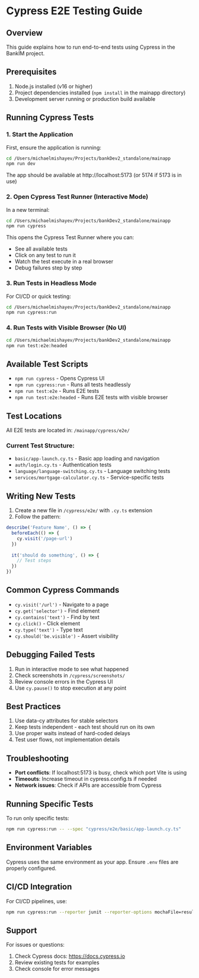 # Cypress E2E Testing Guide

## Overview
This guide explains how to run end-to-end tests using Cypress in the BankIM project.

## Prerequisites
1. Node.js installed (v16 or higher)
2. Project dependencies installed (`npm install` in the mainapp directory)
3. Development server running or production build available

## Running Cypress Tests

### 1. Start the Application
First, ensure the application is running:
```bash
cd /Users/michaelmishayev/Projects/bankDev2_standalone/mainapp
npm run dev
```
The app should be available at http://localhost:5173 (or 5174 if 5173 is in use)

### 2. Open Cypress Test Runner (Interactive Mode)
In a new terminal:
```bash
cd /Users/michaelmishayev/Projects/bankDev2_standalone/mainapp
npm run cypress
```
This opens the Cypress Test Runner where you can:
- See all available tests
- Click on any test to run it
- Watch the test execute in a real browser
- Debug failures step by step

### 3. Run Tests in Headless Mode
For CI/CD or quick testing:
```bash
cd /Users/michaelmishayev/Projects/bankDev2_standalone/mainapp
npm run cypress:run
```

### 4. Run Tests with Visible Browser (No UI)
```bash
cd /Users/michaelmishayev/Projects/bankDev2_standalone/mainapp
npm run test:e2e:headed
```

## Available Test Scripts
- `npm run cypress` - Opens Cypress UI
- `npm run cypress:run` - Runs all tests headlessly
- `npm run test:e2e` - Runs E2E tests
- `npm run test:e2e:headed` - Runs E2E tests with visible browser

## Test Locations
All E2E tests are located in: `/mainapp/cypress/e2e/`

### Current Test Structure:
- `basic/app-launch.cy.ts` - Basic app loading and navigation
- `auth/login.cy.ts` - Authentication tests
- `language/language-switching.cy.ts` - Language switching tests
- `services/mortgage-calculator.cy.ts` - Service-specific tests

## Writing New Tests
1. Create a new file in `/cypress/e2e/` with `.cy.ts` extension
2. Follow the pattern:
```typescript
describe('Feature Name', () => {
  beforeEach(() => {
    cy.visit('/page-url')
  })
  
  it('should do something', () => {
    // Test steps
  })
})
```

## Common Cypress Commands
- `cy.visit('/url')` - Navigate to a page
- `cy.get('selector')` - Find element
- `cy.contains('text')` - Find by text
- `cy.click()` - Click element
- `cy.type('text')` - Type text
- `cy.should('be.visible')` - Assert visibility

## Debugging Failed Tests
1. Run in interactive mode to see what happened
2. Check screenshots in `/cypress/screenshots/`
3. Review console errors in the Cypress UI
4. Use `cy.pause()` to stop execution at any point

## Best Practices
1. Use data-cy attributes for stable selectors
2. Keep tests independent - each test should run on its own
3. Use proper waits instead of hard-coded delays
4. Test user flows, not implementation details

## Troubleshooting
- **Port conflicts**: If localhost:5173 is busy, check which port Vite is using
- **Timeouts**: Increase timeout in cypress.config.ts if needed
- **Network issues**: Check if APIs are accessible from Cypress

## Running Specific Tests
To run only specific tests:
```bash
npm run cypress:run -- --spec "cypress/e2e/basic/app-launch.cy.ts"
```

## Environment Variables
Cypress uses the same environment as your app. Ensure `.env` files are properly configured.

## CI/CD Integration
For CI/CD pipelines, use:
```bash
npm run cypress:run --reporter junit --reporter-options mochaFile=results/cypress-results.xml
```

## Support
For issues or questions:
1. Check Cypress docs: https://docs.cypress.io
2. Review existing tests for examples
3. Check console for error messages